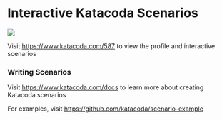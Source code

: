 # Interactive Katacoda Scenarios

[![](http://shields.katacoda.com/katacoda/587/count.svg)](https://www.katacoda.com/587 "Get your profile on Katacoda.com")

Visit https://www.katacoda.com/587 to view the profile and interactive scenarios

### Writing Scenarios
Visit https://www.katacoda.com/docs to learn more about creating Katacoda scenarios

For examples, visit https://github.com/katacoda/scenario-example
